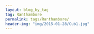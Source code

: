 ```yaml
---
layout: blog_by_tag
tag: Ranthambore
permalink: tags/Ranthambore/
header-img: "img/2015-01-28/Cub1.jpg"
---
```


